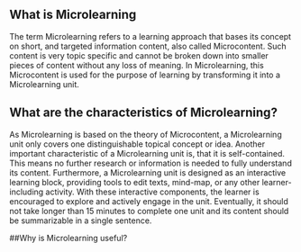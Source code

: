 ## What is Microlearning

The term Microlearning refers to a learning approach that bases its concept on short, and targeted information content, also called Microcontent. Such content is very topic specific and cannot be broken down into smaller pieces of content without any loss of meaning. In Microlearning, this Microcontent is used for the purpose of learning by transforming it into a Microlearning unit.

## What are the characteristics of Microlearning?
As Microlearning is based on the theory of Microcontent, a Microlearning unit only covers one distinguishable topical concept or idea. Another important characteristic of a Microlearning unit is, that it is self-contained. This means no further research or information is needed to fully understand its content. Furthermore, a Microlearning unit is designed as an interactive learning block, providing tools to edit texts, mind-map, or any other learner-including activity. With these interactive components, the learner is encouraged to explore and actively engage in the unit. Eventually, it should not take longer than 15 minutes to complete one unit and its content should be summarizable in a single sentence.

##Why is Microlearning useful?